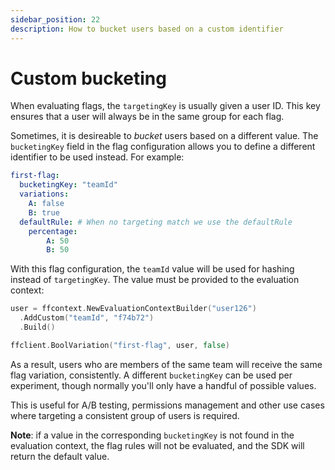 ```yaml
---
sidebar_position: 22
description: How to bucket users based on a custom identifier
---
```


# Custom bucketing

When evaluating flags, the `targetingKey` is usually given a user ID. This key ensures that a user will always be in the same group for each flag.

Sometimes, it is desireable to _bucket_ users based on a different value. The `bucketingKey` field in the flag configuration allows you to define a different identifier to be used instead. For example:

```yaml
first-flag:
  bucketingKey: "teamId"
  variations:
    A: false
    B: true
  defaultRule: # When no targeting match we use the defaultRule
    percentage:
        A: 50
        B: 50
```

With this flag configuration, the `teamId` value will be used for hashing instead of `targetingKey`. The value must be provided to the evaluation context:


```go
user = ffcontext.NewEvaluationContextBuilder("user126")
  .AddCustom("teamId", "f74b72")
  .Build()

ffclient.BoolVariation("first-flag", user, false)
```

As a result, users who are members of the same team will receive the same flag variation, consistently. A different `bucketingKey` can be used per experiment, though normally you'll only have a handful of possible values.

This is useful for A/B testing, permissions management and other use cases where targeting a consistent group of users is required.

**Note**: if a value in the corresponding `bucketingKey` is not found in the evaluation context, the flag rules will not be evaluated, and the SDK will return the default value.